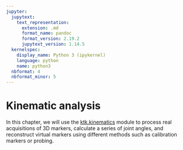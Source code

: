 ```yaml
---
jupyter:
  jupytext:
    text_representation:
      extension: .md
      format_name: pandoc
      format_version: 2.19.2
      jupytext_version: 1.14.5
  kernelspec:
    display_name: Python 3 (ipykernel)
    language: python
    name: python3
  nbformat: 4
  nbformat_minor: 5
---
```


# Kinematic analysis

In this chapter, we will use the [ktk.kinematics](api/ktk.kinematics.rst) module to process real acquisitions of 3D markers, calculate a series of joint angles, and reconstruct virtual markers using different methods such as calibration markers or probing.

```{tableofcontents}
```
